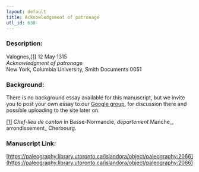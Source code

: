 ```yaml
---
layout: default
title: Acknowledgement of patronage
utl_id: 638
---
```


### Description:

Valognes,<a id="_ftnref1">[[1]](#_ftn1)</a> 12 May 1315<br>
_Acknowledgment of patronage_<br>
New York, Columbia University, Smith Documents 0051

### Background:

There is no background essay available for this manuscript, but we invite you to post your own essay to our [Google group](https://paleography.library.utoronto.ca/content/group-work), for discussion there and possible uploading to the site later on.

<a id="_ftn1">[[1]](#_ftnref1)</a> _Chef-lieu de canton_ in Basse-Normandie, _département_ Manche_, arrondissement_ Cherbourg. 

### Manuscript Link:

[https://paleography.library.utoronto.ca/islandora/object/paleography:2066](https://paleography.library.utoronto.ca/islandora/object/paleography:2066)
